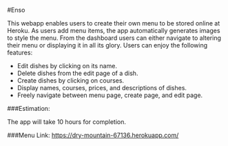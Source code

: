 #Enso

This webapp enables users to create their own menu to be stored online at Heroku. As users add menu items, the app automatically generates images to style the menu. From the dashboard users can either navigate to altering their menu or displaying it in all its glory. Users can enjoy the following features:

- Edit dishes by clicking on its name.
- Delete dishes from the edit page of a dish.
- Create dishes by clicking on courses.
- Display names, courses, prices, and descriptions of dishes.
- Freely navigate between menu page, create page, and edit page.

###Estimation:

The app will take 10 hours for completion.

###Menu Link:
https://dry-mountain-67136.herokuapp.com/
